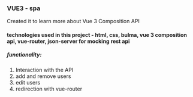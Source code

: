### VUE3 - spa
Created it to learn more about Vue 3 Composition API
#### technologies used in this project - html, css, bulma, vue 3 composition api, vue-router, json-server for mocking rest api
##### functionality: 
1. Interaction with the API
2. add and remove users
3. edit users
4. redirection with vue-router

